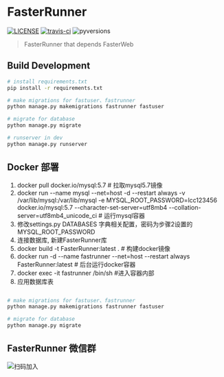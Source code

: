 # FasterRunner

[![LICENSE](https://img.shields.io/github/license/yinquanwang/FasterRunner.svg)](https://github.com/yinquanwang/FasterRunner/blob/master/LICENSE) [![travis-ci](https://travis-ci.org/yinquanwang/FasterRunner.svg?branch=master)](https://travis-ci.org/yinquanwang/FasterRunner) ![pyversions](https://img.shields.io/pypi/pyversions/Django.svg)

> FasterRunner that depends FasterWeb


## Build Development

``` bash
# install requirements.txt
pip install -r requirements.txt

# make migrations for fastuser、fastrunner
python manage.py makemigrations fastrunner fastuser

# migrate for database
python manage.py migrate

# runserver in dev
python manage.py runserver

```

## Docker 部署
1. docker pull docker.io/mysql:5.7 # 拉取mysql5.7镜像
2. docker run --name mysql --net=host -d --restart always -v /var/lib/mysql:/var/lib/mysql -e  MYSQL_ROOT_PASSWORD=lcc123456 docker.io/mysql:5.7 --character-set-server=utf8mb4 --collation-server=utf8mb4_unicode_ci  # 运行mysql容器
3. 修改settings.py DATABASES 字典相关配置，密码为步骤2设置的MYSQL_ROOT_PASSWORD
4. 连接数据库, 新建FasterRunner库
5. docker build -t FasterRunner:latest .    # 构建docker镜像
6. docker run -d --name fastrunner --net=host --restart always FasterRunner:latest  # 后台运行docker容器
7. docker exec -it fastrunner /bin/sh  #进入容器内部
8. 应用数据库表
``` bash

# make migrations for fastuser、fastrunner
python manage.py makemigrations fastrunner fastuser

# migrate for database
python manage.py migrate

```

## FasterRunner 微信群
![扫码加入](https://github.com/yinquanwang/FasterRunner/blob/master/images/Wechat.jpg)<br>




